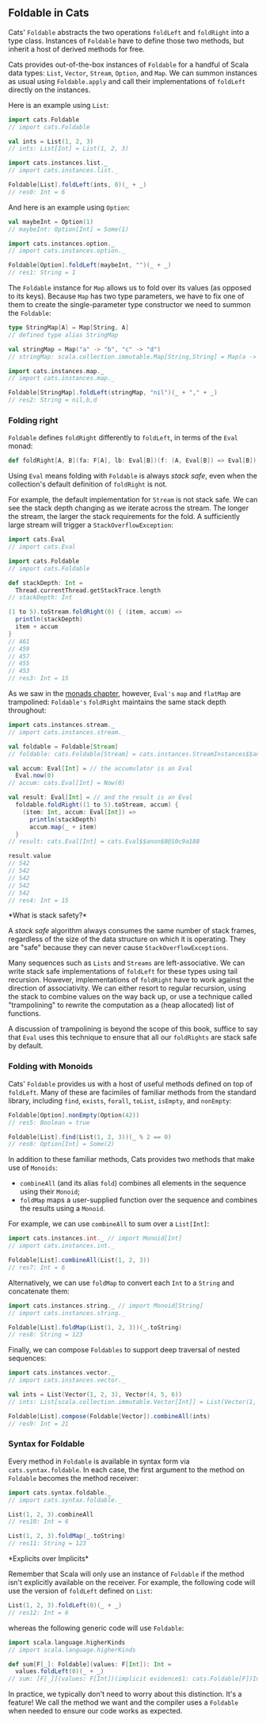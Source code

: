 ## Foldable in Cats

Cats' `Foldable` abstracts the two operations `foldLeft` and `foldRight` into a type class.
Instances of `Foldable` have to define those two methods,
but inherit a host of derived methods for free.

Cats provides out-of-the-box instances of `Foldable` for a handful of Scala data types:
`List`, `Vector`, `Stream`, `Option`, and `Map`.
We can summon instances as usual using `Foldable.apply`
and call their implementations of `foldLeft` directly on the instances.

Here is an example using `List`:

```scala
import cats.Foldable
// import cats.Foldable

val ints = List(1, 2, 3)
// ints: List[Int] = List(1, 2, 3)

import cats.instances.list._
// import cats.instances.list._

Foldable[List].foldLeft(ints, 0)(_ + _)
// res0: Int = 6
```

And here is an example using `Option`:

```scala
val maybeInt = Option(1)
// maybeInt: Option[Int] = Some(1)

import cats.instances.option._
// import cats.instances.option._

Foldable[Option].foldLeft(maybeInt, "")(_ + _)
// res1: String = 1
```

The `Foldable` instance for `Map` allows us to fold over its values (as opposed to its keys).
Because `Map` has two type parameters,
we have to fix one of them to create the single-parameter type constructor
we need to summon the `Foldable`:

```scala
type StringMap[A] = Map[String, A]
// defined type alias StringMap

val stringMap = Map("a" -> "b", "c" -> "d")
// stringMap: scala.collection.immutable.Map[String,String] = Map(a -> b, c -> d)

import cats.instances.map._
// import cats.instances.map._

Foldable[StringMap].foldLeft(stringMap, "nil")(_ + "," + _)
// res2: String = nil,b,d
```

### Folding right

`Foldable` defines `foldRight` differently to `foldLeft`,
in terms of the `Eval` monad:

```scala
def foldRight[A, B](fa: F[A], lb: Eval[B])(f: (A, Eval[B]) => Eval[B]): Eval[B]
```

Using `Eval` means folding with `Foldable` is always *stack safe*,
even when the collection's default definition of `foldRight` is not.

For example, the default implementation for `Stream` is not stack safe.
We can see the stack depth changing as we iterate across the stream.
The longer the stream, the larger the stack requirements for the fold.
A sufficiently large stream will trigger a `StackOverflowException`:

```scala
import cats.Eval
// import cats.Eval

import cats.Foldable
// import cats.Foldable

def stackDepth: Int =
  Thread.currentThread.getStackTrace.length
// stackDepth: Int

(1 to 5).toStream.foldRight(0) { (item, accum) =>
  println(stackDepth)
  item + accum
}
// 461
// 459
// 457
// 455
// 453
// res3: Int = 15
```

As we saw in the [monads chapter](#eval), however,
`Eval's` `map` and `flatMap` are trampolined:
`Foldable's` `foldRight` maintains the same stack depth throughout:

```scala
import cats.instances.stream._
// import cats.instances.stream._

val foldable = Foldable[Stream]
// foldable: cats.Foldable[Stream] = cats.instances.StreamInstances$$anon$1@5ccdf18b

val accum: Eval[Int] = // the accumulator is an Eval
  Eval.now(0)
// accum: cats.Eval[Int] = Now(0)

val result: Eval[Int] = // and the result is an Eval
  foldable.foldRight((1 to 5).toStream, accum) {
    (item: Int, accum: Eval[Int]) =>
      println(stackDepth)
      accum.map(_ + item)
  }
// result: cats.Eval[Int] = cats.Eval$$anon$8@10c9a188

result.value
// 542
// 542
// 542
// 542
// 542
// res4: Int = 15
```

<div class="callout callout-info">
*What is stack safety?*

A *stack safe* algorithm always consumes the same number of stack frames,
regardless of the size of the data structure on which it is operating.
They are "safe" because they can never cause `StackOverflowExceptions`.

Many sequences such as `Lists` and `Streams` are left-associative.
We can write stack safe implementations of `foldLeft`
for these types using tail recursion.
However, implementations of `foldRight`
have to work against the direction of associativity.
We can either resort to regular recursion,
using the stack to combine values on the way back up,
or use a technique called "trampolining"
to rewrite the computation as a (heap allocated) list of functions.

A discussion of trampolining is beyond the scope of this book,
suffice to say that `Eval` uses this technique
to ensure that all our `foldRights` are stack safe by default.
</div>

### Folding with Monoids

Cats' `Foldable` provides us with a host of useful methods defined on top of `foldLeft`.
Many of these are facimiles of familiar methods from the standard library,
including `find`, `exists`, `forall`, `toList`, `isEmpty`, and `nonEmpty`:

```scala
Foldable[Option].nonEmpty(Option(42))
// res5: Boolean = true

Foldable[List].find(List(1, 2, 3))(_ % 2 == 0)
// res6: Option[Int] = Some(2)
```

In addition to these familiar methods,
Cats provides two methods that make use of `Monoids`:

- `combineAll` (and its alias `fold`) combines all elements in the sequence using their `Monoid`;
- `foldMap` maps a user-supplied function over the sequence and combines the results using a `Monoid`.

For example, we can use `combineAll` to sum over a `List[Int]`:

```scala
import cats.instances.int._ // import Monoid[Int]
// import cats.instances.int._

Foldable[List].combineAll(List(1, 2, 3))
// res7: Int = 6
```

Alternatively, we can use `foldMap` to convert each `Int` to a `String` and concatenate them:

```scala
import cats.instances.string._ // import Monoid[String]
// import cats.instances.string._

Foldable[List].foldMap(List(1, 2, 3))(_.toString)
// res8: String = 123
```

Finally, we can compose `Foldables` to support deep traversal of nested sequences:

```scala
import cats.instances.vector._
// import cats.instances.vector._

val ints = List(Vector(1, 2, 3), Vector(4, 5, 6))
// ints: List[scala.collection.immutable.Vector[Int]] = List(Vector(1, 2, 3), Vector(4, 5, 6))

Foldable[List].compose(Foldable[Vector]).combineAll(ints)
// res9: Int = 21
```

### Syntax for Foldable

Every method in `Foldable` is available in syntax form via `cats.syntax.foldable`.
In each case, the first argument to the method on `Foldable` becomes the method receiver:

```scala
import cats.syntax.foldable._
// import cats.syntax.foldable._

List(1, 2, 3).combineAll
// res10: Int = 6

List(1, 2, 3).foldMap(_.toString)
// res11: String = 123
```

<div class="callout callout-info">
*Explicits over Implicits*

Remember that Scala will only use an instance of `Foldable`
if the method isn't explicitly available on the receiver.
For example, the following code will use the version of `foldLeft` defined on `List`:

```scala
List(1, 2, 3).foldLeft(0)(_ + _)
// res12: Int = 6
```

whereas the following generic code will use `Foldable`:

```scala
import scala.language.higherKinds
// import scala.language.higherKinds

def sum[F[_]: Foldable](values: F[Int]): Int =
  values.foldLeft(0)(_ + _)
// sum: [F[_]](values: F[Int])(implicit evidence$1: cats.Foldable[F])Int
```

In practice, we typically don't need to worry about this distinction. It's a feature!
We call the method we want and the compiler uses a `Foldable` when needed
to ensure our code works as expected.
</div>
